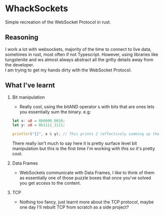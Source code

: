 # WhackSockets

Simple recreation of the WebSocket Protocol in rust.

## Reasoning
I work a lot with websockets, majority of the time to connect to live data, sometimes in rust, most often if not Typescript.
However, using libraries like tungstenite and ws almost always abstract all the gritty details away from the developer.<br>
I am trying to get my hands dirty with the WebSocket Protocol.

## What I've learnt

1. Bit manipulation
    - Really cool, using the bitAND operator `&` with bits that are ones lets you essentially sum the binary.
    e.g:
    ```rust
    let x: u8 = 0b0000_0010;
    let y: u8 = 0b1111_1111;

    println!("{}", x & y); // This prints 2 (effectively summing up the binary x);

    ```
    There really isn't much to say here it is pretty surface level bit manipulation but this is the first time I'm working with this so it's pretty cool.
    
2. Data Frames
    - WebSockets communicate with Data Frames, I like to think of them as essentially one of those puzzle boxes that once you've solved you get access to the content.

3. TCP
    - Nothing too fancy, just learnt more about the TCP protocol, maybe one day I'll rebuilt TCP from scratch as a side project?
